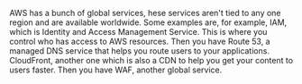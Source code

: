 AWS has a bunch of global services, hese services aren't tied to any one region and are available worldwide. Some examples are, for example, IAM, which is Identity and Access Management Service. This is where you control who has access to AWS resources. Then you have Route 53, a managed DNS service that helps you route users to your applications. CloudFront, another one which is also a CDN to help you get your content to users faster. Then you have WAF, another global service.
